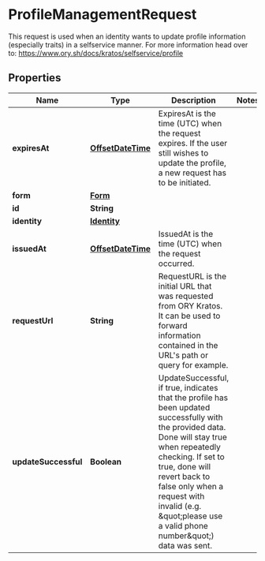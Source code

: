 

# ProfileManagementRequest

This request is used when an identity wants to update profile information (especially traits) in a selfservice manner.  For more information head over to: https://www.ory.sh/docs/kratos/selfservice/profile
## Properties

Name | Type | Description | Notes
------------ | ------------- | ------------- | -------------
**expiresAt** | [**OffsetDateTime**](OffsetDateTime.md) | ExpiresAt is the time (UTC) when the request expires. If the user still wishes to update the profile, a new request has to be initiated. | 
**form** | [**Form**](Form.md) |  | 
**id** | **String** |  | 
**identity** | [**Identity**](Identity.md) |  | 
**issuedAt** | [**OffsetDateTime**](OffsetDateTime.md) | IssuedAt is the time (UTC) when the request occurred. | 
**requestUrl** | **String** | RequestURL is the initial URL that was requested from ORY Kratos. It can be used to forward information contained in the URL&#39;s path or query for example. | 
**updateSuccessful** | **Boolean** | UpdateSuccessful, if true, indicates that the profile has been updated successfully with the provided data. Done will stay true when repeatedly checking. If set to true, done will revert back to false only when a request with invalid (e.g. \&quot;please use a valid phone number\&quot;) data was sent. | 



